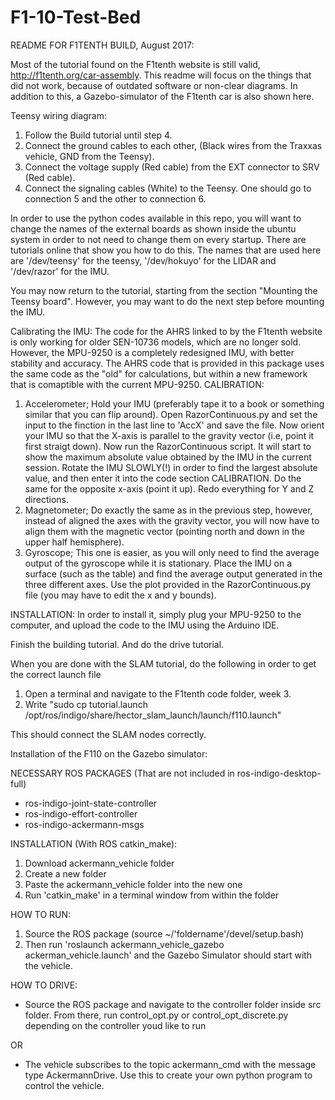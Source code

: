 # F1-10-Test-Bed

README FOR F1TENTH BUILD, August 2017:

Most of the tutorial found on the F1tenth website is still valid, http://f1tenth.org/car-assembly. This readme will focus on the things that did not work, because of outdated software or non-clear diagrams. In addition to this, a Gazebo-simulator of the F1tenth car is also shown here.

Teensy wiring diagram:
1. Follow the Build tutorial until step 4. 
2. Connect the ground cables to each other, (Black wires from the Traxxas vehicle, GND from the Teensy).
3. Connect the voltage supply (Red cable) from the EXT connector to SRV (Red cable).
4. Connect the signaling cables (White) to the Teensy. One should go to connection 5 and the other to connection 6.

In order to use the python codes available in this repo, you will want to change the names of the external boards as shown inside the ubuntu system in order to not need to change them on every startup. There are tutorials online that show you how to do this. The names that are used here are '/dev/teensy' for the teensy, '/dev/hokuyo' for the LIDAR and '/dev/razor' for the IMU.

You may now return to the tutorial, starting from the section "Mounting the Teensy board". However, you may want to do the next step before mounting the IMU.

Calibrating the IMU:
The code for the AHRS linked to by the F1tenth website is only working for older SEN-10736 models, which are no longer sold. However, the MPU-9250 is a completely redesigned IMU, with better stability and accuracy. The AHRS code that is provided in this package uses the same code as the "old" for calculations, but within a new framework that is comaptible with the current MPU-9250.
CALIBRATION:
1. Accelerometer; Hold your IMU (preferably tape it to a book or something similar that you can flip around). Open RazorContinuous.py and set the input to the finction in the last line to 'AccX' and save the file. Now orient your IMU so that the X-axis is parallel to the gravity vector (i.e, point it first straigt down). Now run the RazorContinuous script. It will start to show the maximum absolute value obtained by the IMU in the current session. Rotate the IMU SLOWLY(!) in order to find the largest absolute value, and then enter it into the code section CALIBRATION. Do the same for the opposite x-axis (point it up). Redo everything for Y and Z directions.
2. Magnetometer; Do exactly the same as in the previous step, however, instead of aligned the axes with the gravity vector, you will now have to align them with the magnetic vector (pointing north and down in the upper half hemisphere).
3. Gyroscope; This one is easier, as you will only need to find the average output of the gyroscope while it is stationary. Place the IMU on a surface (such as the table) and find the average output generated in the three different axes. Use the plot provided in the RazorContinuous.py file (you may have to edit the x and y bounds).

INSTALLATION: In order to install it, simply plug your MPU-9250 to the computer, and upload the code to the IMU using the Arduino IDE.

Finish the building tutorial. And do the drive tutorial.

When you are done with the SLAM tutorial, do the following in order to get the correct launch file 
1. Open a terminal and navigate to the F1tenth code folder, week 3.
2. Write "sudo cp tutorial.launch /opt/ros/indigo/share/hector_slam_launch/launch/f110.launch"

This should connect the SLAM nodes correctly.


Installation of the F110 on the Gazebo simulator:

NECESSARY ROS PACKAGES (That are not included in ros-indigo-desktop-full)
* ros-indigo-joint-state-controller
* ros-indigo-effort-controller
* ros-indigo-ackermann-msgs

INSTALLATION (With ROS catkin_make):
1. Download ackermann_vehicle folder
2. Create a new folder
3. Paste the ackermann_vehicle folder into the new one
4. Run 'catkin_make' in a terminal window from within the folder

HOW TO RUN:
1. Source the ROS package (source ~/'foldername'/devel/setup.bash)
2. Then run 'roslaunch ackermann_vehicle_gazebo ackerman_vehicle.launch' and the Gazebo Simulator should start with the vehicle.

HOW TO DRIVE:
* Source the ROS package and navigate to the controller folder inside src folder. From there, run control_opt.py or control_opt_discrete.py depending on the controller youd like to run

OR
* The vehicle subscribes to the topic ackermann_cmd with the message type AckermannDrive. Use this to create your own python program to control the vehicle.
